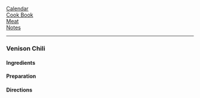 [Calendar](https://github.com/vmsmith/EDT/blob/master/calendar.md)     
[Cook Book](https://github.com/vmsmith/CookBook/blob/master/README.md)     
[Meat](https://github.com/vmsmith/CookBook/blob/master/meat.md)     
[Notes](https://github.com/vmsmith/CookBook/blob/master/notes.md)    

-----    

### Venison Chili   

#### Ingredients    



#### Preparation    



#### Directions    
